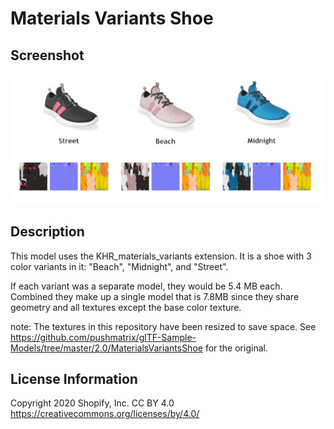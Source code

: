 # Materials Variants Shoe

## Screenshot

![screenshot](screenshot/screenshot.jpg)

## Description

This model uses the KHR_materials_variants extension. It is a shoe with 3 color variants in it: "Beach", "Midnight", and "Street".

If each variant was a separate model, they would be 5.4 MB each. Combined they make up a single model that is 7.8MB since they share geometry and all textures except the base color texture.

note: The textures in this repository have been resized to save space. 
      See https://github.com/pushmatrix/glTF-Sample-Models/tree/master/2.0/MaterialsVariantsShoe for the original.

## License Information
Copyright 2020 Shopify, Inc. 
CC BY 4.0 https://creativecommons.org/licenses/by/4.0/
